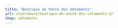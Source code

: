 ```yaml
---
title: "Boutique de Vente des Vêtements"
url: /nzerekore/boutique-de-vente-des-vetements-3/
shop: vêtements
---
```

